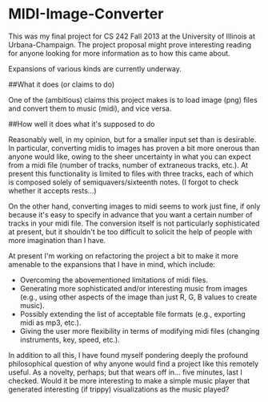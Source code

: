 # MIDI-Image-Converter

This was my final project for CS 242 Fall 2013 at the University of Illinois at Urbana-Champaign. The project proposal might prove interesting reading for anyone looking for more information as to how this came about. 

Expansions of various kinds are currently underway.

##What it does (or claims to do)

One of the (ambitious) claims this project makes is to load image (png) files and convert them to music (midi), and vice versa.

##How well it does what it's supposed to do

Reasonably well, in my opinion, but for a smaller input set than is desirable. In particular, converting midis to images has proven a bit more onerous than anyone would like, owing to the sheer uncertainty in what you can expect from a midi file (number of tracks, number of extraneous tracks, etc.). At present this functionality is limited to files with three tracks, each of which is composed solely of semiquavers/sixteenth notes. (I forgot to check whether it accepts rests...)

On the other hand, converting images to midi seems to work just fine, if only because it's easy to specify in advance that you want a certain number of tracks in your midi file. The conversion itself is not particularly sophisticated at present, but it shouldn't be too difficult to solicit the help of people with more imagination than I have.

At present I'm working on refactoring the project a bit to make it more amenable to the expansions that I have in mind, which include:
* Overcoming the abovementioned limitations of midi files.
* Generating more sophisticated and/or interesting music from images (e.g., using other aspects of the image than just R, G, B values to create music).
* Possibly extending the list of acceptable file formats (e.g., exporting midi as mp3, etc.).
* Giving the user more flexibility in terms of modifying midi files (changing instruments, key, speed, etc.).

In addition to all this, I have found myself pondering deeply the profound philosophical question of why anyone would find a project like this remotely useful. As a novelty, perhaps; but that wears off in... five minutes, last I checked. Would it be more interesting to make a simple music player that generated interesting (if trippy) visualizations as the music played?